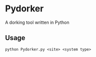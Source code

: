 # Pydorker
A dorking tool written in Python

## Usage
```python Pydorker.py <site> <system type>```
